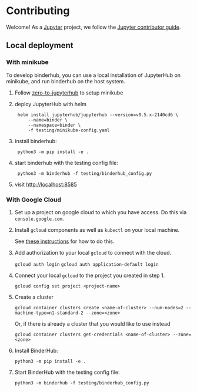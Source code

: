 # Contributing

Welcome! As a [Jupyter](https://jupyter.org) project, we follow the [Jupyter contributor guide](https://jupyter.readthedocs.io/en/latest/contributor/content-contributor.html).

## Local deployment

### With minikube

To develop binderhub, you can use a local installation of JupyterHub on minikube,
and run binderhub on the host system.

1. Follow [zero-to-jupyterhub](https://zero-to-jupyterhub.readthedocs.io/en/latest/setup-jupyterhub.html#install-jupyterhub) to setup minikube

2. deploy JupyterHub with helm

        helm install jupyterhub/jupyterhub --version=v0.5.x-2140cd6 \
            --name=binder \
            --namespace=binder \
            -f testing/minikube-config.yaml

3. install binderhub:

        python3 -m pip install -e .

4. start binderhub with the testing config file:

        python3 -m binderhub -f testing/binderhub_config.py

5. visit [http://localhost:8585](http://localhost:8585)

### With Google Cloud

1. Set up a project on google cloud to which you have access.
   Do this via `console.google.com`.

2. Install `gcloud` components as well as `kubectl` on your local machine.

   See [these instructions](https://cloud.google.com/sdk/downloads) for how
   to do this.

3. Add authorization to your local `gcloud` to connect with the cloud.

   `gcloud auth login`
   `gcloud auth application-default login`

4. Connect your local `gcloud` to the project you created in step 1.

   `gcloud config set project <project-name>`

4. Create a cluster

   `gcloud container clusters create <name-of-cluster> --num-nodes=2 --machine-type=n1-standard-2 --zone=<zone>`

   Or, if there is already a cluster that you would like to use instead

   `gcloud container clusters get-credentials <name-of-cluster> --zone=<zone>`

5. Install BinderHub:

   `python3 -m pip install -e .`

6. Start BinderHub with the testing config file:

   `python3 -m binderhub -f testing/binderhub_config.py`
